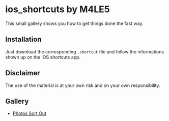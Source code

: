 # ios_shortcuts by M4LE5

This small gallery shows you how to get things done the fast way.

## Installation
Just download the corresponding `.shortcut` file and follow the informations shown up on the iOS shortcuts app.

## Disclaimer
The use of the material is at your own risk and on your own responsibility.

## Gallery
* [Photos Sort Out](https://github.com/M4LE5/ios_shortcuts/blob/master/gallery/photos_sort_out/README.md)